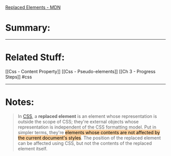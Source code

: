 [Replaced Elements - MDN](https://developer.mozilla.org/en-US/docs/Web/CSS/Replaced_element)
# Summary:
---
# Related Stuff:
[[Css - Content Property]]
[[Css - Pseudo-elements]]
[[Ch 3 - Progress Steps]]
#css

---
# Notes:
> In [CSS](https://developer.mozilla.org/en-US/docs/Web/CSS), a **replaced element** is an element whose representation is outside the scope of CSS; they're external objects whose representation is independent of the CSS formatting model.
> Put in simpler terms, they're <mark style="background: #FFB86CA6;">elements whose contents are not affected by the current document's styles</mark>. The position of the replaced element can be affected using CSS, but not the contents of the replaced element itself.